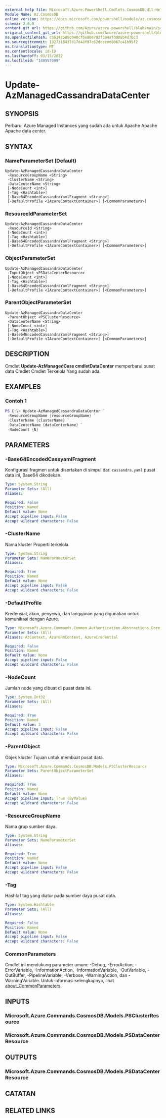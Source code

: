 ```yaml
---
external help file: Microsoft.Azure.PowerShell.Cmdlets.CosmosDB.dll-Help.xml
Module Name: Az.CosmosDB
online version: https://docs.microsoft.com/powershell/module/az.cosmosdb/update-azmanagedcassandradatacenter
schema: 2.0.0
content_git_url: https://github.com/Azure/azure-powershell/blob/main/src/CosmosDB/CosmosDB/help/Update-AzManagedCassandraDataCenter.md
original_content_git_url: https://github.com/Azure/azure-powershell/blob/main/src/CosmosDB/CosmosDB/help/Update-AzManagedCassandraDataCenter.md
ms.openlocfilehash: c0b348589c040cfbe808702f3a4afdd08b4d7bcd
ms.sourcegitcommit: 1927316437817d48f97c62dceced0067c41b95f2
ms.translationtype: MT
ms.contentlocale: id-ID
ms.lasthandoff: 03/15/2022
ms.locfileid: "140557009"
---
```

# Update-AzManagedCassandraDataCenter

## SYNOPSIS
Perbarui Azure Managed Instances yang sudah ada untuk Apache Apache Apache data center.

## SYNTAX

### NameParameterSet (Default)
```
Update-AzManagedCassandraDataCenter 
 -ResourceGroupName <String> 
 -ClusterName <String>
 -DataCenterName <String>
 [-NodeCount <int>]
 [-Tag <Hashtable>]
 [-Base64EncodedCassandraYamlFragment <String>]
 [-DefaultProfile <IAzureContextContainer>] [<CommonParameters>]
```

### ResourceIdParameterSet
```
Update-AzManagedCassandraDataCenter 
 -ResourceId <String> 
 [-NodeCount <int>]
 [-Tag <Hashtable>]
 [-Base64EncodedCassandraYamlFragment <String>]
 [-DefaultProfile <IAzureContextContainer>] [<CommonParameters>]
```

### ObjectParameterSet
```
Update-AzManagedCassandraDataCenter 
 -InputObject <PSDataCenterResource> 
 [-NodeCount <int>]
 [-Tag <Hashtable>]
 [-Base64EncodedCassandraYamlFragment <String>]
 [-DefaultProfile <IAzureContextContainer>] [<CommonParameters>]
```

### ParentObjectParameterSet
```
Update-AzManagedCassandraDataCenter 
 -ParentObject <PSClusterResource>
 -DataCenterName <String>
 [-NodeCount <int>]
 [-Tag <Hashtable>]
 [-Base64EncodedCassandraYamlFragment <String>]
 [-DefaultProfile <IAzureContextContainer>] [<CommonParameters>]
```

## DESCRIPTION
Cmdlet **Update-AzManagedCass cmdletDataCenter** memperbarui pusat data Cmdlet Cmdlet Terkelola Yang sudah ada.

## EXAMPLES

### Contoh 1
```powershell
PS C:\> Update-AzManagedCassandraDataCenter `
 -ResourceGroupName {resourceGroupName} `
 -ClusterName {clusterName} `
 -DataCenterName {dataCenterName} `
 -NodeCount {N}
```

## PARAMETERS

### -Base64EncodedCassyamlFragment
Konfigurasi fragmen untuk disertakan di simpul dari `cassandra.yaml` pusat data ini, Base64 dikodekan.

```yaml
Type: System.String
Parameter Sets: (All)
Aliases:

Required: False
Position: Named
Default value: None
Accept pipeline input: False
Accept wildcard characters: False
```

### -ClusterName
Nama kluster Properti terkelola.

```yaml
Type: System.String
Parameter Sets: NameParameterSet
Aliases:

Required: True
Position: Named
Default value: None
Accept pipeline input: False
Accept wildcard characters: False
```

### -DefaultProfile
Kredensial, akun, penyewa, dan langganan yang digunakan untuk komunikasi dengan Azure.

```yaml
Type: Microsoft.Azure.Commands.Common.Authentication.Abstractions.Core.IAzureContextContainer
Parameter Sets: (All)
Aliases: AzContext, AzureRmContext, AzureCredential

Required: False
Position: Named
Default value: None
Accept pipeline input: False
Accept wildcard characters: False
```

### -NodeCount
Jumlah node yang dibuat di pusat data ini.

```yaml
Type: System.Int32
Parameter Sets: (All)
Aliases:

Required: True
Position: Named
Default value: 3
Accept pipeline input: False
Accept wildcard characters: False
```

### -ParentObject
Objek kluster Tujuan untuk membuat pusat data.

```yaml
Type: Microsoft.Azure.Commands.CosmosDB.Models.PSClusterResource
Parameter Sets: ParentObjectParameterSet
Aliases:

Required: True
Position: Named
Default value: None
Accept pipeline input: True (ByValue)
Accept wildcard characters: False
```

### -ResourceGroupName
Nama grup sumber daya.

```yaml
Type: System.String
Parameter Sets: NameParameterSet
Aliases:

Required: True
Position: Named
Default value: None
Accept pipeline input: False
Accept wildcard characters: False
```

### -Tag
Hashtaf tag yang diatur pada sumber daya pusat data.

```yaml
Type: System.Hashtable
Parameter Sets: (All)
Aliases:

Required: False
Position: Named
Default value: None
Accept pipeline input: False
Accept wildcard characters: False
```

### CommonParameters
Cmdlet ini mendukung parameter umum: -Debug, -ErrorAction, -ErrorVariable, -InformationAction, -InformationVariable, -OutVariable, -OutBuffer, -PipelineVariable, -Verbose, -WarningAction, dan -WarningVariable. Untuk informasi selengkapnya, lihat [about_CommonParameters](http://go.microsoft.com/fwlink/?LinkID=113216).

## INPUTS

### Microsoft.Azure.Commands.CosmosDB.Models.PSClusterResource

### Microsoft.Azure.Commands.CosmosDB.Models.PSDataCenterResource

## OUTPUTS

### Microsoft.Azure.Commands.CosmosDB.Models.PSDataCenterResource

## CATATAN

## RELATED LINKS
